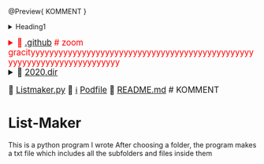 @Preview{ KOMMENT }
<details>
<summary>Heading1</summary>
some text
<details>
<summary>Heading1.1</summary>
some more text
<details>
<summary>Heading1.1.1</summary>
 even more text
</details>
</details>
</details>

  <big><pre-wrap>
<details><summary style="color:red;">📂 <a href="./.github">.github</a>      <span># zoom gracityyyyyyyyyyyyyyyyyyyyyyyyyyyyyyyyyyyyyyyyyyyyyyyyyyyyyyyyyyyyyyyyyyyyyyyy</span>
</summary><blockquote><details><summary>📂 <a href="./.github/workflows">workflows</a> 
</summary><blockquote>📄 <a href="./.github/workflows/pythonpackage.yml">pythonpackage.yml</a> </blockquote></details></blockquote></details>

<details><summary>📂 <a href="./2020.dir">2020.dir</a> 
</summary><blockquote>📄 <a href="./2020.dir/abc.txt">abc.txt</a> </blockquote></details>

📄 <a href="./Listmaker.py">Listmaker.py</a> 
📄 <a href="https://guides.cocoapods.org/using/the-podfile.html">ℹ️</a> <a href="./Podfile">Podfile</a> 
📄 <a href="./README.md">README.md</a>    <span> # KOMMENT</span>
</pre-wrap></big>

# List-Maker

This is a python program I wrote
After choosing a folder, the program makes a txt file which includes all the subfolders and files inside them

